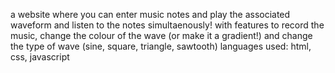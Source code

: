 a website where you can enter music notes and play the associated waveform and listen to the notes simultaenously! with features to record the music, change the colour of the wave (or make it a gradient!) and change the type of wave (sine, square, triangle, sawtooth)
languages used: html, css, javascript 